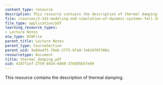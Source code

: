 ```yaml
---
content_type: resource
description: This resource contains the description of thermal damping.
file: /courses/2-141-modeling-and-simulation-of-dynamic-systems-fall-2006/4287f1ef275980346869376d95b5feb9_thermal_damping.pdf
file_type: application/pdf
learning_resource_types:
- Lecture Notes
ocw_type: OCWFile
parent_title: Lecture Notes
parent_type: CourseSection
parent_uid: 9a04adf5-76eb-27f5-97a0-7e810f0f306a
resourcetype: Document
title: thermal_damping.pdf
uid: 4287f1ef-2759-8034-6869-376d95b5feb9
---
```

This resource contains the description of thermal damping.

